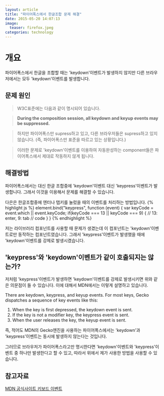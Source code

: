 ```yaml
---
layout: article
title: "파이어폭스에서 한글조합 문제 해결"
date: 2015-05-20 14:07:13
image:
  teaser: firefox.jpeg
categories: technology
---
```


# 개요
파이어폭스에서 한글을 조합할 때는 'keydown'이벤트가 발생하지 않지만 다른 브라우저에서는 모두 'keydown'이벤트를 발생합니다.

## 문제 원인
>W3C표준에는 다음과 같이 명시되어 있습니다.

>**During the composition session, all keydown and keyup events may be suppressed.**

>하지만 파이어폭스만 supress하고 있고, 다른 브라우저들은 supress하고 있지 않습니다.
>(즉, 파이어폭스만 표준을 따르고 있는 상황입니다.)

>이러한 문제로 'keydown'이벤트를 이용하여 자동완성하는 component들은 파이어폭스에서 제대로 작동하지 않게 됩니다.

## 해결방법
파이어폭스에서는 대신 한글 조합중에 'keydown'이벤트 대신 'keypress'이벤트가 발생합니다.
그래서 이것을 이용해서 문제를 해결할 수 있습니다.

다은은 한글조합중에 엔터나 탭키를 눌렀을 때의 이벤트를 처리하는 방법입니다.
{% highlight js %}
element.bind("keypress", function (event) {
	var keyCode = event.which || event.keyCode;
   	if(keyCode === 13 || keyCode === 9) { // 13: enter, 9: tab
    // code
    }
}
{% endhighlight %}

저는 라이브러리 컴포넌트를 사용할 때 문제가 생겼는데 이 컴포넌트는 'keydown'이벤트로만 동작하는 컴포넌트였습니다.
그래서 'keypress'이벤트가 발생했을 때에 'keydown'이벤트를 강제로 발생시켰습니다.

## 'keypress'와 'keydown'이벤트가 같이 호출되지는 않는가?
저처럼 'keypress'이벤트가 발생하면 'keydown'이벤트를 강제로 발생시키면 위와 같은 의문점이 들 수 있습니다.
이에 대해서 MDN에서는 이렇게 설명하고 있습니다.

There are keydown, keypress, and keyup events. For most keys, Gecko dispatches a sequence of key events like this:

1. When the key is first depressed, the keydown event is sent.
2. If the key is not a modifier key, the keypress event is sent.
3. When the user releases the key, the keyup event is sent.

즉, 적어도 MDN의 Gecko엔진을 사용하는 파이어폭스에서는 'keydown'과 'keypress'이벤트는 동시에 발생하지 않는다는 것입니다.

그러므로 브라우저가 파이어폭스라고만 명시한다면 'keydown'이벤트와 'keypress'이벤트 중 하나만 발생한다고 할 수 있고,
따라서 위에서 제가 사용한 방법을 사용할 수 있습니다.

## 참고자료
[MDN 공식사이트 키보드 이벤트](https://developer.mozilla.org/en-US/docs/Web/API/KeyboardEvent)

